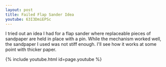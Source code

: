 ```yaml
---
layout: post
title: Failed Flap Sander Idea
youtube: 63I3DmiEPSc
---
```

I tried out an idea I had for a flap sander where replaceable pieces of
sandpaper are held in place with a pin. While the mechanism worked well, the
sandpaper I used was not stiff enough. I'll see how it works at some point with
thicker paper.

{% include youtube.html id=page.youtube %}
